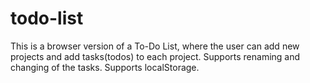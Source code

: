 # todo-list

This is a browser version of a To-Do List, where the user can add new projects and add tasks(todos) to each project. Supports renaming and changing of the tasks.
Supports localStorage.
